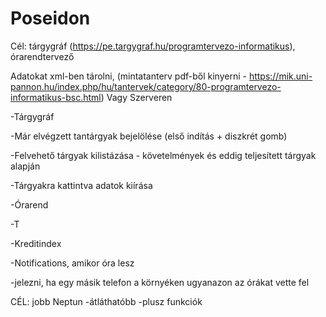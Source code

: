# Poseidon

Cél: tárgygráf (https://pe.targygraf.hu/programtervezo-informatikus), órarendtervező

Adatokat xml-ben tárolni, (mintatanterv pdf-ből kinyerni - https://mik.uni-pannon.hu/index.php/hu/tantervek/category/80-programtervezo-informatikus-bsc.html)
Vagy Szerveren

-Tárgygráf

-Már elvégzett tantárgyak bejelölése (első indítás + diszkrét gomb)

-Felvehető tárgyak kilistázása - követelmények és eddig teljesített tárgyak alapján

-Tárgyakra kattintva adatok kiírása



-Órarend

-T



-Kreditindex

-Notifications, amikor óra lesz

-jelezni, ha egy másik telefon a környéken ugyanazon az órákat vette fel

CÉL: jobb Neptun
-átláthatóbb
-plusz funkciók
